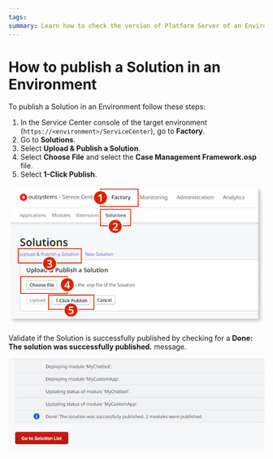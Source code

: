 ```yaml
---
tags: 
summary: Learn how to check the version of Platform Server of an Environment.
---
```


# How to publish a Solution in an Environment

To publish a Solution in an Environment follow these steps:

1. In the Service Center console of the target environment (`https://<environment>/ServiceCenter`), go to **Factory**.
1. Go to **Solutions**.
1. Select **Upload & Publish a Solution**.
1. Select **Choose File** and select the **Case Management Framework.osp** file.
1. Select **1-Click Publish**.

![](images/deploy-apps-sc-6.png)

Validate if the Solution is successfully published by checking for a **Done: The solution was successfully published.** message.

![](images/deploy-apps-sc-7.png)
